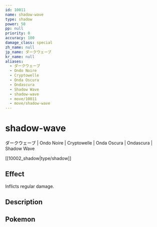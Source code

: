 ```yaml
---
id: 10011
name: shadow-wave
type: shadow
power: 50
pp: null
priority: 0
accuracy: 100
damage_class: special
zh_name: null
jp_name: ダークウェーブ
kr_name: null
aliases:
  - ダークウェーブ
  - Ondo Noire
  - Cryptowelle
  - Onda Oscura
  - Ondascura
  - Shadow Wave
  - shadow-wave
  - move/10011
  - move/shadow-wave
---
```

# shadow-wave
    
ダークウェーブ | Ondo Noire | Cryptowelle | Onda Oscura | Ondascura | Shadow Wave

[[10002_shadow|type/shadow]]

## Effect

Inflicts regular damage.

## Description



## Pokemon



